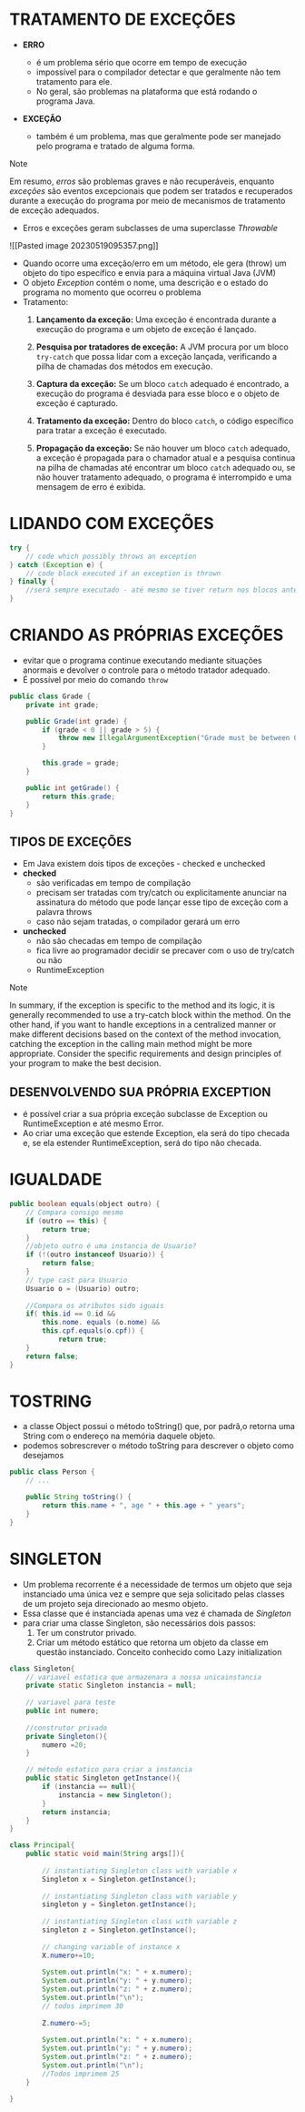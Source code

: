 # TRATAMENTO DE EXCEÇÕES

- **ERRO**
	- é um problema sério que ocorre em tempo de execução
	- impossível para o compilador detectar e que geralmente não tem tratamento para ele. 
	- No geral, são problemas na plataforma que está rodando o programa Java.

- **EXCEÇÃO**
	- também é um problema, mas que geralmente pode ser manejado pelo programa e tratado de alguma forma.

> [!NOTE]
> Em resumo, *erros* são problemas graves e não recuperáveis, enquanto *exceções* são eventos excepcionais que podem ser tratados e recuperados durante a execução do programa por meio de mecanismos de tratamento de exceção adequados.

-  Erros e exceções geram subclasses de uma superclasse *Throwable*

![[Pasted image 20230519095357.png]]

- Quando ocorre uma exceção/erro em um método, ele gera (throw) um objeto do tipo específico e envia para a máquina virtual Java (JVM)
- O objeto *Exception* contém o nome, uma descrição e o estado do programa no momento que ocorreu o problema
- Tratamento:
	1.  **Lançamento da exceção:** Uma exceção é encontrada durante a execução do programa e um objeto de exceção é lançado.
    
	2.  **Pesquisa por tratadores de exceção:** A JVM procura por um bloco `try-catch` que possa lidar com a exceção lançada, verificando a pilha de chamadas dos métodos em execução.
	    
	3.  **Captura da exceção:** Se um bloco `catch` adequado é encontrado, a execução do programa é desviada para esse bloco e o objeto de exceção é capturado.
	    
	4.  **Tratamento da exceção:** Dentro do bloco `catch`, o código específico para tratar a exceção é executado.
	    
	5.  **Propagação da exceção:** Se não houver um bloco `catch` adequado, a exceção é propagada para o chamador atual e a pesquisa continua na pilha de chamadas até encontrar um bloco `catch` adequado ou, se não houver tratamento adequado, o programa é interrompido e uma mensagem de erro é exibida.


# LIDANDO COM EXCEÇÕES 

```java
try {
    // code which possibly throws an exception
} catch (Exception e) {
    // code block executed if an exception is thrown
} finally {
	//será sempre executado - até mesmo se tiver return nos blocos anteriores
}
```

# CRIANDO AS PRÓPRIAS EXCEÇÕES

- evitar que o programa continue executando mediante situações anormais e devolver o controle para o método tratador adequado.
- É possível por meio do comando `throw`

```java
public class Grade {
    private int grade;

    public Grade(int grade) {
        if (grade < 0 || grade > 5) {
            throw new IllegalArgumentException("Grade must be between 0 and 5.");
        }

        this.grade = grade;
    }

    public int getGrade() {
        return this.grade;
    }
}
```

## TIPOS DE EXCEÇÕES

- Em Java existem dois tipos de exceções - checked e unchecked
- **checked** 
	- são verificadas em tempo de compilação 
	- precisam ser tratadas com try/catch ou explicitamente anunciar na assinatura do método que pode lançar esse tipo de exceção com a palavra throws
	- caso não sejam tratadas, o compilador gerará um erro
- **unchecked**
	- não são checadas em tempo de compilação
	- fica livre ao programador decidir se precaver com o uso de try/catch ou não 
	- RuntimeException

>[!Note]
>In summary, if the exception is specific to the method and its logic, it is generally recommended to use a try-catch block within the method. On the other hand, if you want to handle exceptions in a centralized manner or make different decisions based on the context of the method invocation, catching the exception in the calling main method might be more appropriate. Consider the specific requirements and design principles of your program to make the best decision.

## DESENVOLVENDO SUA PRÓPRIA EXCEPTION

- é possível criar a sua própria exceção subclasse de Exception ou RuntimeException e até mesmo Error. 
- Ao criar uma exceção que estende Exception, ela será do tipo checada e, se ela estender RuntimeException, será do tipo não checada. 

# IGUALDADE 

```java
public boolean equals(object outro) {
	// Compara consigo mesmo
	if (outro == this) {
		return true;
	}
	//objeto outro é uma instancia de Usuario?
	if (!(outro instanceof Usuario)) {
		return false;
	}
	// type cast para Usuario
	Usuario o = (Usuario) outro;
	
	//Compara os atributos sido iguais
	if( this.id == 0.id &&
		this.nome. equals (o.nome) &&
		this.cpf.equals(o.cpf)) {
			return true;
	}
	return false;
}

```

# TOSTRING

- a classe Object possui o método toString() que, por padrã,o retorna uma String com o endereço na memória daquele objeto.
- podemos sobrescrever o método toString para descrever o objeto como desejamos 

```java
public class Person {
    // ...

    public String toString() {
        return this.name + ", age " + this.age + " years";
    }
}


```


# SINGLETON

- Um problema recorrente é a necessidade de termos um objeto que seja instanciado uma única vez e sempre que seja solicitado pelas classes de um projeto seja direcionado ao mesmo objeto.
- Essa classe que é instanciada apenas uma vez é chamada de *Singleton*
- para criar uma classe Singleton, são necessários dois passos:
	1.  Ter um construtor privado.
	2. Criar um método estático que retorna um objeto da classe em questão instanciado. Conceito conhecido como Lazy initialization


```java
class Singleton{
	// variavel estatica que armazenara a nossa unicainstancia
	private static Singleton instancia = null;
	
	// variavel para teste
	public int numero;
	
	//construtor privado
	private Singleton(){
		numero =20;
	}

	// método estatico para criar a instancia
	public static Singleton getInstance(){
		if (instancia == null){
			instancia = new Singleton();
		}
		return instancia;
	}
}

class Principal{
	public static void main(String args[]){
		
		// instantiating Singleton class with variable x
		Singleton x = Singleton.getInstance();
		
		// instantiating Singleton class with variable y
		singleton y = Singleton.getInstance();
		
		// instantiating Singleton class with variable z
		singleton z = Singleton.getInstance();
		
		// changing variable of instance x
		X.numero+=10;
		
		System.out.println("x: " + x.numero);
		System.out.println("y: " + y.numero);
		System.out.println("z: " + z.numero);
		System.out.println("\n");
		// todos imprimem 30 
		
		Z.numero-=5;
	
		System.out.println("x: " + x.numero);
		System.out.println("y: " + y.numero);
		System.out.println("z: " + z.numero);				 		
		System.out.println("\n");
		//Todos imprimem 25
	}

}	



```